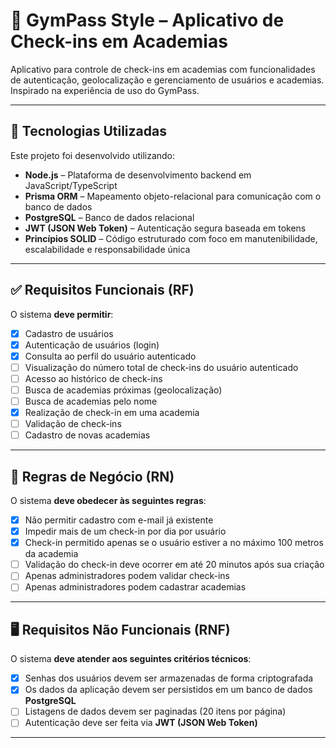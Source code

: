 # 📱 GymPass Style – Aplicativo de Check-ins em Academias

Aplicativo para controle de check-ins em academias com funcionalidades de autenticação, geolocalização e gerenciamento de usuários e academias. Inspirado na experiência de uso do GymPass.

---

## 🚀 Tecnologias Utilizadas

Este projeto foi desenvolvido utilizando:

- **Node.js** – Plataforma de desenvolvimento backend em JavaScript/TypeScript
- **Prisma ORM** – Mapeamento objeto-relacional para comunicação com o banco de dados
- **PostgreSQL** – Banco de dados relacional
- **JWT (JSON Web Token)** – Autenticação segura baseada em tokens
- **Princípios SOLID** – Código estruturado com foco em manutenibilidade, escalabilidade e responsabilidade única

---

## ✅ Requisitos Funcionais (RF)

O sistema **deve permitir**:

- [x] Cadastro de usuários  
- [x] Autenticação de usuários (login)  
- [x] Consulta ao perfil do usuário autenticado  
- [ ] Visualização do número total de check-ins do usuário autenticado  
- [ ] Acesso ao histórico de check-ins  
- [ ] Busca de academias próximas (geolocalização)  
- [ ] Busca de academias pelo nome  
- [x] Realização de check-in em uma academia  
- [ ] Validação de check-ins  
- [ ] Cadastro de novas academias  

---

## 🧩 Regras de Negócio (RN)

O sistema **deve obedecer às seguintes regras**:

- [x] Não permitir cadastro com e-mail já existente  
- [x] Impedir mais de um check-in por dia por usuário  
- [x] Check-in permitido apenas se o usuário estiver a no máximo 100 metros da academia  
- [ ] Validação do check-in deve ocorrer em até 20 minutos após sua criação  
- [ ] Apenas administradores podem validar check-ins  
- [ ] Apenas administradores podem cadastrar academias  

---

## 🖥️ Requisitos Não Funcionais (RNF)

O sistema **deve atender aos seguintes critérios técnicos**:

- [x] Senhas dos usuários devem ser armazenadas de forma criptografada  
- [x] Os dados da aplicação devem ser persistidos em um banco de dados **PostgreSQL**  
- [ ] Listagens de dados devem ser paginadas (20 itens por página)  
- [ ] Autenticação deve ser feita via **JWT (JSON Web Token)**  

---
